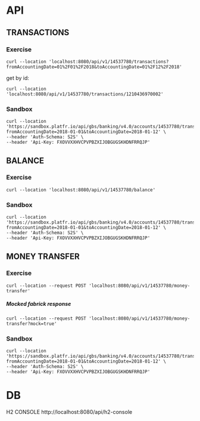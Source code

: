 # API

## TRANSACTIONS

### Exercise

```
curl --location 'localhost:8080/api/v1/14537780/transactions?fromAccountingDate=01%2F01%2F2018&toAccountingDate=01%2F12%2F2018'
```

get by id:

```
curl --location 'localhost:8080/api/v1/14537780/transactions/1210436970002'
```

### Sandbox

```
curl --location 'https://sandbox.platfr.io/api/gbs/banking/v4.0/accounts/14537780/transactions?fromAccountingDate=2018-01-01&toAccountingDate=2018-01-12' \
--header 'Auth-Schema: S2S' \
--header 'Api-Key: FXOVVXXHVCPVPBZXIJOBGUGSKHDNFRRQJP'
```

## BALANCE

### Exercise

```
curl --location 'localhost:8080/api/v1/14537780/balance'
```

### Sandbox

```
curl --location 'https://sandbox.platfr.io/api/gbs/banking/v4.0/accounts/14537780/transactions?fromAccountingDate=2018-01-01&toAccountingDate=2018-01-12' \
--header 'Auth-Schema: S2S' \
--header 'Api-Key: FXOVVXXHVCPVPBZXIJOBGUGSKHDNFRRQJP'
```

## MONEY TRANSFER

### Exercise

```
curl --location --request POST 'localhost:8080/api/v1/14537780/money-transfer'
```

##### Mocked fabrick response

```
curl --location --request POST 'localhost:8080/api/v1/14537780/money-transfer?mock=true'
```

### Sandbox

```
curl --location 'https://sandbox.platfr.io/api/gbs/banking/v4.0/accounts/14537780/transactions?fromAccountingDate=2018-01-01&toAccountingDate=2018-01-12' \
--header 'Auth-Schema: S2S' \
--header 'Api-Key: FXOVVXXHVCPVPBZXIJOBGUGSKHDNFRRQJP'
```

# DB

H2 CONSOLE
http://localhost:8080/api/h2-console

